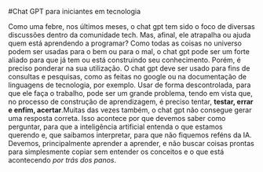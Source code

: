 #Chat GPT para iniciantes em tecnologia

Como uma febre, nos últimos meses, o chat gpt tem sido o foco de diversas discussões dentro da comunidade tech. Mas, afinal, ele atrapalha ou ajuda quem está aprendendo a programar?
Como todas as coisas no universo podem ser usadas para o bem ou para o mal, o chat gpt pode ser um forte aliado para que já tem ou está construindo seu conhecimento. Porém, é preciso ponderar na sua utilização. O chat gpt deve ser usado para fins de consultas e pesquisas, como as feitas no google ou na documentação de linguagens de tecnologia, por exemplo. Usar de forma descontrolada, para que ele faça o trabalho, pode ser um grande problema, tendo em vista que, no processo de construção de aprendizagem, é preciso tentar, **testar, errar e enfim, acertar**.Muitas das vezes também, o chat gpt não consegue gerar uma resposta correta. Isso acontece por que devemos saber como perguntar, para que a inteligência artificial entenda o que estamos querendo e, que saibamos interpretar, para que não fiquemos reféns da IA.
Devemos, principalmente aprender a aprender, e não buscar coisas prontas para simplesmente copiar sem entender os conceitos e o que está acontecendo *por trás dos panos*.
